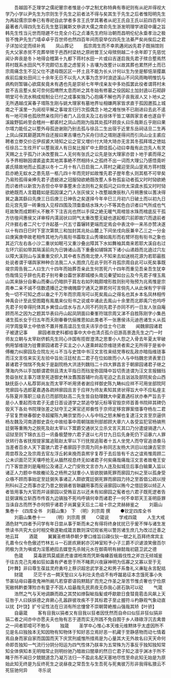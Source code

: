 <!-- { "loadSidebar": true } -->
　　吾越固不乏理学之儒祀瞽宗者惟是小学之制尤称特典有専祀则有从祀并得视大学乃小学以尹先生为宗则生于先生之前者法不得与矣其生于先生之后者惟阳明先生为再起儒宗崇奉已有専祀自此学者多言王氏学其著者从祀王氏自王氏以前四百年问最著者凡得四先生石先生墪羽翼斯文叅讲大儒之席俞先生浙发明理学进窥中庸之旨韩先生性当元世而隠遯不仕克全介石之贞潘先生府际治朝而昌明伦纪永埀孝治之极皆不愧尹先生门墙卓卓乎百世师也然四百年间而裒举仅四先生法綦严矣尚俟后之君子详加论定而续补焉
　　凤山葬记
　　孤宗周生而不幸夙遘闵凶先君子既捐馆则先大父家赤贫不克葬举殡于邑西村梁枋之原祔曽王父母殡侧越二十余年即丁先慈忧闻讣奔丧是冬卜地得会稽第十九都下蒋村水田一片或曰吉遂启我先君子殡合塟焉然蒋村既系水田风气不完颇切五患之虑誓另卜吉壤为改塟计以故其葬也累然抔土而已宗周痛念生不见父仕不逮母既区区一抔土且不能为长乆计何以生为坐是郁悒渐撄羸疾前后废处田间三十余年无日不以先人大事为念岁时浪迹溪山不问风雨晦明惟饥与病构则暂辍心欲腐矣竟未有遇也先是崇祯七年甲戌亲友中多劝孤罢此役者谓蒋村未尝不吉且塟乆矣可奈何孤喟然太息而听之其冬始有修墓之役因起土加封遶以石砌辟明堂可令流水稍成规制业已付之成事矣独乃心抱痛不解也丙子丧我淑人又卜地乆之无所遇越戊寅春子壻陈生刚与姚大理家有墓地界址相嫌两家皆求直于孤因邀孤上城南之干溪里一为阅视平解之事竣言归行次孤偶念卜地之难怅怏不已刚进曰去此不逺有一地可择也孤欣然亲徃同行者门人吕信夫及江右徐体干皆工堪舆家言者也遂自干溪踰野狐岭至会稽卅一都裘村之凤山而刚为指其处孤环顾良乆曰乐哉斯丘乎刚曰果尔壻力能任之以塟外母孤逊谢刚乃别去孤与徐吕二生出宿于近里东岳祠诘旦二生再上凤山探其巅遡其所自还报曰果吉壤也乃买舟归顷之壻刚遂得间而引凤山业主裘应聘者立劵交价讫伊叔裘大琦知之讼之官又増价付大琦大琦亦无言其冬孤拜壻之徳姑任徐吕二生徃开圹以塟我淑人有日矣比报圹中土颇佳孤心动曰幸哉有此岂先人有灵天赐之土乎孤乃计决改塟我二人无何有张氏之讼先是张大理家亦尝卜地于裘而得之与予界相聮因谓裘盗卖其地其事絶不然相持乆之孤终不出一词而大理公乃感悟竟听裘氏赎故地而止孤遂以冬十二月十有八日启我二人蒋村之藏迎至凤山窆焉方蒋村既启亦絶无蚁水之患先慈一柩几四十年而完好如故惟先君子歴年愈乆则其柩不可举矣乃易殓孤得亲捧先君子遗蜕进之冠服恸欲絶既改塟人多咎孤妄动者孤又时时恸欲絶而识者终以新宫为吉但仓卒举事塟未合法则有之矣孤问之曰坎太深虞水孤又时时恸欲絶既而人言籍籍如是孤因谋之门人张灰侯又卜改塟越庚辰秋八月朔惠侯以蓍决得巽之蛊其繇曰先庚三日后庚三日神告之矣遂择今年辛巳三月初六日破土而以初九日启元宫先穿一砖秉烛入见椁四围及顶埀埀结水珠大小不等其色白识者曰气所成也气旺故聚而成颗积乆不散不下注吉兆也然以手探之絶无暖气周棺皆水珠而棺底反干孤方彷徨间惠侯又详审椁内濡润状曰阴气太重改塟无疑也遂起柩穴前即故穴而退前者尺许捱右者二尺七寸许起基一尺五寸葢辗转更端而定焉会中表沈中一来吊亦赞决遂以十有四日巳时下窆次第筑三和加封其兆处山麓上下间坐戌向辰兼辛乙三之一分金曰庚寅庚申故老相传其地为丹鳯衔书葢取主山秀竦如鳯形而右臂环抱有衔书之象也其近穴左右各小沙二重状如眠弓又重沙叠出障其下水如舞袖其南来若耶大溪自右过左环穴前如带其隔溪前向为日铸诸山高下重叠如铺锦其下诸小山递趋而北遶过穴左以障大溪则山与溪重重交织入其中者东西南北使人不知来去如迷桃花源为若耶最胜处说者谓于堪舆家种种合法我二人乆图庶几在此乎则不肖孤宗周自此可以死矣事既竣宗周告我二人曰生六十四年而始葬吾亲此生何苦死六十四年而重见吾亲吾生犹幸伤哉情见乎辞也先君子别号秦台葢世家郡城楼头南见秦望如台云及今先君子埋玉鳯山其来脉分自秦山而秦山仍暗拱于肩左右如列戟颇增形胜则别号殆预为兆焉惟是宗周奉二亲不诚不信数遗播迁之惨魂魄靡宁通天之罪若何可言倘先人从此保有宁宇得免一切不可知之虑以垂之千万年而宗周洵可以死矣鳯山之得名也其乡本名凤林相传神禹会计至此受图籍有鳯凰来仪衔书之说或夲诸此去鳯山十余里而北即禹穴也呜呼先君子何幸得托体其乡兾佳山佳水与古人同不朽则先君子亦同不朽一日友人张自庵顾而吊之因为之题其华表曰丹山起凤阴面曰秦峯符瑞宗周又涕不自胜陈刚字小集邑诸生孤长女于归五年而夭刚眷眷伉俪推恩如此类者不一张惠侯讳元迪邑诸生乆从孤问学周旋草土中依依不置并推高谊吕生信夫讳孚亦佳士今已故
　　闻魏廓园诸君子被逮记事
　　廓园者故吏科都给事中大中也清贞孤介旧游高景逸先生之门一时师友立朝与太宰赵侪鹤先生同心许国有揽辔澄清之思羣小人怨之入骨去年夏太宰破例用邹维琏为铨曹廓园诸君子实主之小人遂乘衅起奈维琏贤者索之无所得于是省中傅櫆力纠廓园及佥院左光斗不当与史馆中书汪文言徃来结党専权乱政亦暗指维琏事而汪文言徃来实无左验中旨处汪廷杖去二君子在位如故而小人与中珰魏忠贤表里日甚诸君子惴惴不免矣于是副院杨大洪涟列魏珰二十四大罪昌言于朝廓园诸君子继之薄海内外以手加额谓君侧且清太平指日而珰宠弥固降中旨切责涟谓为汪文言报雠珰势益张杖主事万璟至死逐御史林汝翥围首辅叶向高宅迫之去且汹汹及部院矣会山西缺抚臣小人私荐郭尚友而太宰不听用贤者谢应祥御史陈九畴纠应祥不可用坐部院阿党廓园与选郎夏嘉遇各疏辨廓园且言于应祥为师友素知其贤状得旨大中不应私座主与陈夏并落职三级去已而部院赵高二先生皆自劾理魏大中夏嘉遇枉状亦奉严旨去于是小人羣起而攻君子无虗日首设道学之禁追夺邹元标等官毁京师首善书院碎其碑仍毁天下各处书院理张差之狱夺王之宷官还郑飬性于京师定移宫罪案借事夺杨左二君子官复贾继春御史寻超擢陈九畴京堂而小人与中珰之怒未解也复逮汪文言至京逼供杨左魏及河南道御史袁化中故给事中周朝瑞故刑部郎顾大章六人各受监犯官杨镐熊廷弼等重贿为之脱死及赵太宰以下鬻爵交通状又立杀文言灭其口乃分遣缇骑逮六人诏狱至则下锦衣五日一讯备极楚惨六君子遂以七月廿九日后先身死仍下诏暴六人罪状转行各省抚按提家属追赃赵太宰以下行抚按追赃者十五人坐党人而夺官追诰飬马当差者百余人天下震骇六君子者廓园于宗周为同乡称同志友杨大洪旧以给諌去官宗周尝荐及之及宗周去官左浮丘躬来挽而袁熈宇复荐于去后皆有千古之谊焉惟周顾二公未识面茫茫天壤呼抢无从腼然视息终无如诸君子何矣痛哉痛哉汪文言者故奄王安门下客尝游刘是庵相公及诸正人之门安败文言亦为人连及拟城旦后事白输粟入监以诸正人力题中书故櫆论及之杨熊之狱羣小人皆欲脱镐死罪而廓园力纠之至以孤身受众嗾不顾而事始定至廷弼失事诸正人颇欲寛廷弼死罪而廓园力持之至首倡公疏以授刑科纠正之而事亦定乃昔之脱镐者皆聮翩用事而反诬廓园以贿今之借廷弼以倾正人者皆用事为大官而幷诬廓园以受贿亘古以还未有如廓园之寃者也六君子既死逻者告廷弼谋叛立斩西市传首九边镐独不死呜呼镐何幸而诸君子一何不幸耶天王圣明臣罪当诛自古而然予亦何恫乎诸君子尚冀皇天后土二祖十宗之灵赫赫鉴之
　　刘蕺山集巻十
《四库全书　刘蕺山集》　下　（明）刘宗周 撰
　　●钦定四库全书
　　刘蕺山集巻十一
　　（明）刘宗周 撰
　　○箴说
　　学戒四箴
　　人生大戒酒色财气四者予问学有年日尝从事于斯而未之有得将终身扰扰已乎爰不惮与诸生发愤读书共究大业时相交儆遂勒成箴言数则深切观省用以警厉诸生庶几为改过迁善之地云耳
　　酒箴
　　翼翼圣修靖恭朝夕豢口维旨曰疎仪狄一献之礼百拜终席宾主孔嘉令仪令色傲述竹林五斗一石匪疚厥躬亦沉神室矧予小子三爵不识谑浪笑傲百尔罔极为贪为嗔或为淫慝絶囮去媒登先杀贼元水在御斋明有赫懿哉初筵卫武之德
　　色箴
　　莫毒匪鸩莫威匪虎谁谓袵席而凭斯侮螓首蛾眉伐性之斧岂无倾城鉴于往古克己先难如狂如蛊有俨者思于所不睹夙兴夜寐神明为伍寡之又寡以至于无【叶舞】非曰尊生葆兹灵府勇埒上蔡识超忠武学圣之和男子系鲁礼义亷耻永言配祜
　　财箴
　　茫茫千古一闗天堑曰义与利壮夫色痁不有呼蹴曷征本念饿死事小失节甚玷毋曰暮夜鬼神所阚凡若穿窬语钩黙餂扩而充之作圣之渐苦节惟贞奢也宁俭原宪敝帏黔娄薄殓亦有童子不因人焰朂哉先民夙夜无忝我心匪石孰可以砭
　　气箴
　　浩然之气与天地调蹶而趋之其焚如燎裂眦指髪或呼歊歊日食彗竟雹击风飙上天征咎于人曰妖妖德之弃厥心孔嚣辟彼攻疾不于其标君子至止握符斗杓静观气象动直以扰【叶饶】扩兮证性法在日消有所忿懥曾不崇朝膂絶推山强哉其矫【叶骄】
　　自朂箴
　　客有目我以狷者又有目我以狂者因怃然而自命曰似狂非狂似狷非狷二者之间亦中亦愿夫夫也殆有志于道而实无所践不免自囿于乡人碌碌浮沉去禽兽之一间者耶噫可不勉与
　　独箴
　　圣学夲心惟心本天维元维黙体乎太虚因所不见是名曰独独本无知因物有知物体于知好恶立焉好恶一机藏于至静感物而动七情着焉自身而家自家而国国而天下庆赏刑威惟所措焉是为心量其大无外故名曰天天命何命即吾独知一气流行分阴分阳运为四气性体乃朕率为五常殊为万事反乎独知独知常知全体俱知本无明暗常止则明纷驰乃暗故曰闇章的然日亡君子知之凛乎渊冰于所不睹于所不闻日夕兢兢道念乃凝万法归一不盈此名配天塞地尽性至命此知无始是为原始此知无终是为反终死生之说昼夜之常吾生与生吾死与死夷彼万形非我得私猥云不死狂驰何异
　　寻乐说
